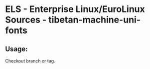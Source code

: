 # ELS - Enterprise Linux/EuroLinux Sources - tibetan-machine-uni-fonts 
## Usage:
  Checkout branch or tag.
